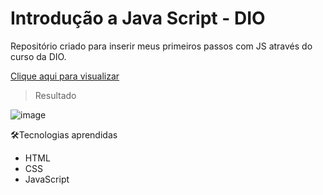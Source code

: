 # Introdução a Java Script - DIO
Repositório criado para inserir meus primeiros passos com JS através do curso da DIO.

[Clique aqui para visualizar](https://thamyresarm.github.io/curso-dio-introducao-js/Contador/index.html)

> Resultado

![image](https://user-images.githubusercontent.com/24790794/191997193-4f8ba6f9-553a-4ad4-9709-2708f3edc688.png)

🛠️Tecnologias aprendidas
- HTML
- CSS
- JavaScript

